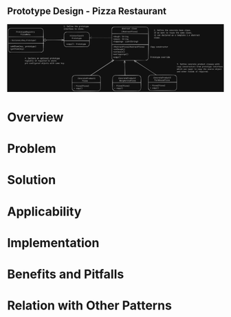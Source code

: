 ## Prototype Design - Pizza Restaurant
![Prototype](Prototype.png)

# Overview

# Problem


# Solution


# Applicability


# Implementation


# Benefits and Pitfalls


# Relation with Other Patterns